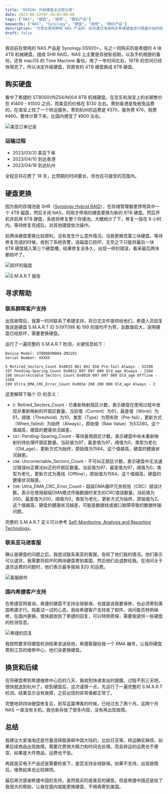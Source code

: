 ```yaml
---
title: "DS920+ 升级硬盘全过程记录"
date: 2023-06-23T07:30:01+08:00
tags: ["NAS", "硬盘", "维修", "数码产品"]
keywords: ["NAS", "Synology", "硬盘", "维修", "数码产品"]
description: "分享在使用群晖 NAS 产品时，如何通过海淘购买希捷硬盘进行硬盘升级的经历。详细介绍了硬盘更换过程、S.M.A.R.T 检测方法以及在遇到问题时如何寻求客户支持。同时，提醒大家在海淘购物时要注意商品的运输方式和全球联保政策。"
draft: false
---
```


我目前在使用的 NAS 产品是 Synology DS920+。与之一同购买的是希捷的 4 块 4TB 机械硬盘，组成 SHR RAID。NAS 上主要是存放影视剧，以及手机相册的备份，还有 macOS 的 Time Machine 备份。用了一年时间左右，16TB 的空间已经快用完了，所以决定升级硬盘，将原有的 4TB 硬盘换成 8TB 硬盘。

## 购买硬盘
看中了希捷的 ST8000VNZ04/N004 8TB 机械硬盘。在京东和淘宝上的长期售价在 ¥1400 - ¥1500 之间，而美亚的价格在 $130 左右。寄到香港是免税免运费的。在淘宝上找了一个转运服务，寄到杭州的运费是 ¥370，服务费 ¥70，税费 ¥460。整体计算下来，比国内便宜了 ¥900 左右。

![美亚订单记录](https://static.codming.com/img/202306231351530.png)

### 运输过程

- 2023/03/31 美亚下单
- 2023/04/10 到达香港
- 2023/04/18 到达杭州

全程总共花费了 18 天，比预期的时间要长，但也在可接受的范围内。

## 硬盘更换

因为我的存储池是 SHR（[Synology Hybrid RAID](https://kb.synology.com/en-us/DSM/tutorial/What_is_Synology_Hybrid_RAID_SHR)），在存储管理器里停用其中一个 4TB 磁盘，然后关闭 NAS，将刚才停用的硬盘更换为新的 8TB 硬盘。然后开机并启用 8TB 硬盘，系统将修复整个存储池。大概统计了下，修复一般在 8 小时内。等待修复完成后，对其他硬盘依次操作。

前两块硬盘更换比较顺利，没有发生什么意外情况。当我更换完第三块硬盘，等待修复完成的时候，收到了系统告警，说磁盘已损坏。无奈之下只能将最后一块 8TB 硬盘插入第三个硬盘槽。结果修复没多久，出现一样的错误，看来最后两块都损坏了。

![损坏的磁盘](https://static.codming.com/img/202306231441762.png)

![S.M.A.R.T 报告](https://static.codming.com/img/202306231442850.png)

## 寻求帮助
### 联系群晖客户支持
出现故障后，我第一时间联系了希捷支持，将日志文件提供给他们。希捷人员回复我说是硬盘 S.M.A.R.T ID 5\197\198 和 199 的值均不为零，且数值较大，说明硬盘已经损坏，需要更换硬盘。

运行了一遍完整的 S.M.A.R.T 检测，关键信息如下：
```
Device Model: ST8000VN004-2M2101
Serial Number: XXXXX

5 Retired_Sectors_Count 0x0033 061 061 010 Pre-fail Always - 53280
197 Pending-Sparing_Count 0x0012 097 097 000 Old_age Always - 1584
198 Uncorrectable_Sectors_Count 0x0010 097 097 000 Old_age Offline - 1584
199 Ultra_DMA_CRC_Error_Count 0x003e 200 200 000 Old_age Always - 2
```

这里解释下每个 ID 的含义：
- `5`: Retired_Sectors_Count - 已重新映射扇区计数，表示硬盘在使用过程中发现并重新映射的坏扇区数量。当前值（Current）为61，最差值（Worst）为61，阈值（Threshold）为10，类型（Type）为预失败（Pre-fail），更新方式（When_failed）为始终（Always），原始值（Raw Value）为53280。这个值越高，硬盘的健康状况越差。
- `197`: Pending-Sparing_Count - 等待备用扇区计数，表示硬盘中尚未重新映射的待处理坏扇区数量。当前值为97，最差值为97，阈值为0，类型为老化（Old_age），更新方式为始终，原始值为1584。这个值越高，硬盘的健康状况越差。
- `198`: Uncorrectable_Sectors_Count - 不可纠正扇区计数，表示硬盘中无法通过错误纠正算法纠正的坏扇区数量。当前值为97，最差值为97，阈值为0，类型为老化，更新方式为离线（Offline），原始值为1584。这个值越高，硬盘的健康状况越差。
- `199`: Ultra_DMA_CRC_Error_Count - 超级DMA循环冗余校验（CRC）错误计数，表示在使用超级DMA模式传输数据时发生的CRC错误数量。当前值为200，最差值为200，阈值为0，类型为老化，更新方式为始终，原始值为2。这个值越高，硬盘的健康状况越差，可能是数据线或接口故障导致的数据传输问题。

完整的 S.M.A.R.T 定义可以参考 [Self-Monitoring, Analysis and Reporting Technology](https://en.wikipedia.org/wiki/Self-Monitoring,_Analysis_and_Reporting_Technology?useskin=vector)。

### 联系亚马逊客服
确认是硬盘的问题之后，我尝试联系美亚的客服，告知了他们我的情况。他们表示可以退货，我需要将损坏的两块硬盘寄到美国，然后他们会退款给我。在询问关于退货运费的问题时，他们表示最多报销 $20 的运费。

![客服邮件](https://static.codming.com/img/202306231522809.png)

### 国内希捷客户支持
在希捷官网查询，希捷的硬盘不支持全球联保，也就是说我要保修，也必须寄到美国希捷才行。抱着试一试的心态，我给希捷客户支持发了邮件，询问能否特例保修，在国内更换。很快就收到了希捷的回复，可以特例质保，需要我提供一些硬盘的检测信息。

![希捷的回复](https://static.codming.com/img/202306231526067.png)

我按照要求将硬盘检测结果发送给他，希捷客服给我一个 RMA 编号，让我将硬盘寄到江苏的维修中心，他们会更换硬盘。

## 换货和后续

在将硬盘寄到希捷维修中心后的几天，我收到快递发出的提醒。过程不到三天吧，很快就送到杭州了。收到硬盘后，这次谨慎一点，先运行了一遍完整的 S.M.A.R.T 检测。结果显示没有故障，之前出现的异常值都正常了。

完整地将四块硬盘修复后，到写这篇博客的时候，已经过去了两个月。这两个月 NAS 一直没有关机，我也新存放了很多内容，没有再出现故障。

## 总结
我建议大家海淘还是尽量选择能直邮中国大陆的，比如日亚等。转运确实麻烦，如果后续商品出现故障，需要花费很大精力和时间去处理。而且转运的运费也不便宜，如果是大件商品，运费也不低。

再就是买电子产品还是需要检查下，是否支持全球联保。如果不支持，出现故障后，维修起来也比较麻烦。

最后再次感谢希捷中国的支持，虽然我买的是美亚的硬盘，但是希捷中国还是给了我很大的帮助，让我在国内就能更换硬盘，不用再寄到美国。
